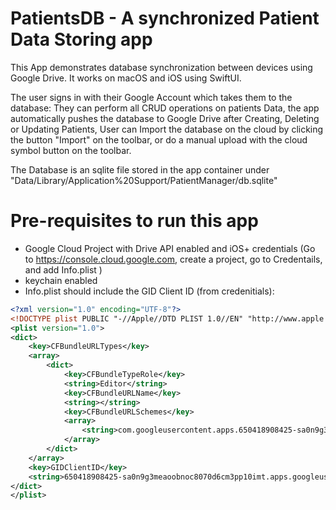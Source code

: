 PatientsDB - A synchronized Patient Data Storing app
==============
This App demonstrates database synchronization between devices using Google Drive. It works on macOS and iOS using SwiftUI.

The user signs in with their Google Account which takes them to the database: They can perform all CRUD operations on patients Data,
the app automatically pushes the database to Google Drive after Creating, Deleting or Updating Patients, User can Import the database on the cloud
by clicking the button "Import" on the toolbar, or do a manual upload with the cloud symbol button on the toolbar.

The Database is an sqlite file stored in the app container under "Data/Library/Application%20Support/PatientManager/db.sqlite"

# Pre-requisites to run this app
- Google Cloud Project with Drive API enabled and iOS+ credentials (Go to https://console.cloud.google.com, create a project, go to Credentails, and add Info.plist )
- keychain enabled
- Info.plist should include the GID Client ID (from credenitials):
```xml
<?xml version="1.0" encoding="UTF-8"?>
<!DOCTYPE plist PUBLIC "-//Apple//DTD PLIST 1.0//EN" "http://www.apple.com/DTDs/PropertyList-1.0.dtd">
<plist version="1.0">
<dict>
	<key>CFBundleURLTypes</key>
	<array>
		<dict>
			<key>CFBundleTypeRole</key>
			<string>Editor</string>
			<key>CFBundleURLName</key>
			<string></string>
			<key>CFBundleURLSchemes</key>
			<array>
				<string>com.googleusercontent.apps.650418908425-sa0n9g3meaoobnoc8070d6cm3pp10imt</string>
			</array>
		</dict>
	</array>
	<key>GIDClientID</key>
	<string>650418908425-sa0n9g3meaoobnoc8070d6cm3pp10imt.apps.googleusercontent.com</string>
</dict>
</plist>
```
